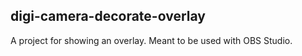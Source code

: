 ## digi-camera-decorate-overlay
A project for showing an overlay. Meant to be used with OBS Studio.
